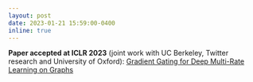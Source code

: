 ```yaml
---
layout: post
date: 2023-01-21 15:59:00-0400
inline: true
---
```


**Paper accepted at ICLR 2023** (joint work with UC Berkeley, Twitter research and University of Oxford): 
<a href="https://arxiv.org/pdf/2210.00513.pdf"> Gradient Gating for Deep Multi-Rate
Learning on Graphs </a>
